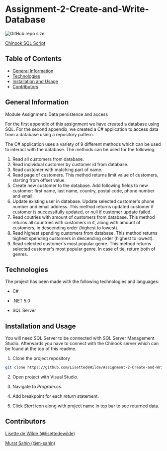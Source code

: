 # Assignment-2-Create-and-Write-Database

![GitHub repo size](https://img.shields.io/github/repo-size/LisettedeWilde/Assignment-2-Create-and-Write-Database)

[Chinook SQL Script](Chinook_SqlServer_AutoIncrementPKs.sql)

## Table of Contents

- [General Information](#general-information)
- [Technologies](#technologies)
- [Installation and Usage](#installation-and-usage)
- [Contributors](#contributors)

## General Information

Module Assignment: Data persistence and access

For the first appendix of this assignment we have created a database using SQL. For the second appendix, we created a C# application to access data from a database using a repository pattern.

The C# application uses a variety of 9 different methods which can be used to interact with the database.
The methods can be used for the following:

1. Read all customers from database.
2. Read individual customer by customer id from database.
3. Read customer with matching part of name. 
4. Read page of customers. This method returns limit value of customers, starting from offset value.
5. Create new customer to the database. Add following fields to new customer: first name, last name, country, postal code, phone number and email. 
6. Update existing user in database. Update selected customer's phone number and email address. This method returns updated customer if customer is successifully updated, or null if customer update failed.
7. Read coutries with amount of customers from database. This method returns all countries with customers in it, along with amount of customers, in descending order (highest to lowest).
8. Read highest spending customers from database. This method returns highest spending customers in descending order (highest to lowest).
9. Read selected customer's most popular genre. This method returns selected customer's most popular genre. In case of tie, return both of genres.

## Technologies

The project has been made with the following technologies and languages:

- C#

- .NET 5.0

- SQL Server

## Installation and Usage

You will need SQL Server to be connected with SQL Server Management Studio. Afterwards you have to connect with the Chinook server which can be found at the top of this readme.

1. Clone the project repository

```sh
git clone https://github.com/LisettedeWilde/Assignment-2-Create-and-Write-Database.git
```

2. Open project with Visual Studio.

3. Navigate to *Program.cs*.

4. Add breakpoint for each *return* statement.

5. Click *Start* icon along with project name in top bar to see returned data.

## Contributors

[Lisette de Wilde (@lisettedewilde)](https://github.com/LisettedeWilde)

[Murat Sahin (@m-sahin)](https://github.com/m-sahin)
